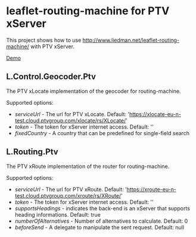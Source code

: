 # leaflet-routing-machine for PTV xServer
This project shows how to use http://www.liedman.net/leaflet-routing-machine/ with PTV xServer.

[Demo](http://ptv-logistics.github.io/xserverjs/premium-samples/lrm-xserver)

## L.Control.Geocoder.Ptv
The PTV xLocate implementation of the geocoder for routing-machine.

Supported options:
* *serviceUrl* - The url for PTV xLocate. Default: 'https://xlocate-eu-n-test.cloud.ptvgroup.com/xlocate/rs/XLocate/'
* *token* - The token for xServer internet access. Default: ''
* *fixedCountry* - A country that can be predefined for single-field search

## L.Routing.Ptv
The PTV xRoute implementation of the router for routing-machine.

Supported options:
* *serviceUrl* - The url for PTV xRoute. Default: 'https://xroute-eu-n-test.cloud.ptvgroup.com/xroute/rs/XRoute/'
* *token* - The token for xServer internet access. Default: ''
* *supportsHeadings* - indicates the back-end is an xServer that supports heading informations. Default: true
* *numberOfAlternatives* - Number of alternatives to calculate. Default: 0
* *beforeSend* - A delegate to manipulate the sent request. Default: null
